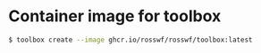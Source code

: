 # Container image for toolbox

```bash
$ toolbox create --image ghcr.io/rosswf/rosswf/toolbox:latest
```

